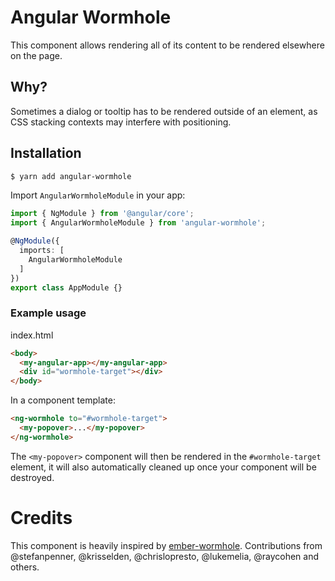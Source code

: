 # Angular Wormhole

This component allows rendering all of its content to be rendered elsewhere on
the page.

## Why?

Sometimes a dialog or tooltip has to be rendered outside of an element, as CSS
stacking contexts may interfere with positioning.

## Installation

```bash
$ yarn add angular-wormhole
```

Import `AngularWormholeModule` in your app:

```typescript
import { NgModule } from '@angular/core';
import { AngularWormholeModule } from 'angular-wormhole';

@NgModule({
  imports: [
    AngularWormholeModule
  ]
})
export class AppModule {}
```

### Example usage

index.html
```html
<body>
  <my-angular-app></my-angular-app>
  <div id="wormhole-target"></div>
</body>
```

In a component template:

```html
<ng-wormhole to="#wormhole-target">
  <my-popover>...</my-popover>
</ng-wormhole>
```

The `<my-popover>` component will then be rendered in the `#wormhole-target`
element, it will also automatically cleaned up once your component will be
destroyed.

# Credits

This component is heavily inspired by
[ember-wormhole](https://github.com/yapplabs/ember-wormhole).
Contributions from @stefanpenner, @krisselden, @chrislopresto, @lukemelia,
@raycohen and others.
